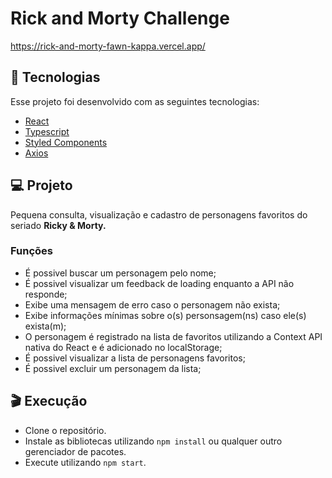 # Rick and Morty Challenge
https://rick-and-morty-fawn-kappa.vercel.app/

## :rocket: Tecnologias

Esse projeto foi desenvolvido com as seguintes tecnologias:
- [React](https://reactjs.org/)
- [Typescript](https://www.typescriptlang.org/)
- [Styled Components](https://styled-components.com/)
- [Axios](https://github.com/axios/axios)

## :computer: Projeto

Pequena consulta, visualização e cadastro de personagens favoritos do seriado **Ricky & Morty.**

### Funções

- É possivel buscar um personagem pelo nome;
- É possivel visualizar um feedback de loading enquanto a API não responde;
- Exibe uma mensagem de erro caso o personagem não exista;
- Exibe informações mínimas sobre o(s) personsagem(ns) caso ele(s) exista(m);
- O personagem é registrado na lista de favoritos utilizando a Context API nativa do React e é adicionado no localStorage;
- É possivel visualizar a lista de personagens favoritos;
- É possivel excluir um personagem da lista;

## :clapper: Execução

- Clone o repositório.
- Instale as bibliotecas utilizando `npm install` ou qualquer outro gerenciador de pacotes.
- Execute utilizando `npm start`.
